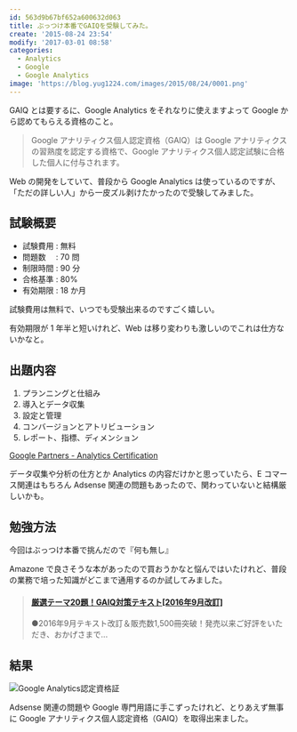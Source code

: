 ```yaml
---
id: 563d9b67bf652a600632d063
title: ぶっつけ本番でGAIQを受験してみた。
create: '2015-08-24 23:54'
modify: '2017-03-01 08:58'
categories:
  - Analytics
  - Google
  - Google Analytics
image: 'https://blog.yug1224.com/images/2015/08/24/0001.png'
---
```


GAIQ とは要するに、Google Analytics をそれなりに使えますよって Google から認めてもらえる資格のこと。

> Google アナリティクス個人認定資格（GAIQ）は Google アナリティクスの習熟度を認定する資格で、Google アナリティクス個人認定試験に合格した個人に付与されます。

Web の開発をしていて、普段から Google Analytics は使っているのですが、「ただの詳しい人」から一皮ズル剥けたかったので受験してみました。

<!-- more -->

## 試験概要

- 試験費用 : 無料
- 問題数　 : 70 問
- 制限時間 : 90 分
- 合格基準 : 80%
- 有効期限 : 18 か月

試験費用は無料で、いつでも受験出来るのですごく嬉しい。

有効期限が 1 年半と短いけれど、Web は移り変わりも激しいのでこれは仕方ないかなと。

## 出題内容

1. プランニングと仕組み
2. 導入とデータ収集
3. 設定と管理
4. コンバージョンとアトリビューション
5. レポート、指標、ディメンション

[Google Partners - Analytics Certification](https://www.google.co.jp/partners/?hl=ja#p_analyticscertification)

データ収集や分析の仕方とか Analytics の内容だけかと思っていたら、E コマース関連はもちろん Adsense 関連の問題もあったので、関わっていないと結構厳しいかも。

## 勉強方法

今回はぶっつけ本番で挑んだので『何も無し』

Amazone で良さそうな本があったので買おうかなと悩んではいたけれど、普段の業務で培った知識がどこまで通用するのか試してみました。

<blockquote class="embedly-card" data-card-key="efc9713d77434ae8b88ef22dda0a91e8" data-card-controls="0" data-card-type="article-full" data-card-align="left"><h4><a href="https://amzn.to/2MBcJFB">厳選テーマ20題！GAIQ対策テキスト[2016年9月改訂]</a></h4><p>●2016年9月テキスト改訂＆販売数1,500冊突破！発売以来ご好評をいただき、おかげさまで...</p></blockquote>
<script async src="//cdn.embedly.com/widgets/platform.js" charset="UTF-8"></script>

## 結果

![Google Analytics認定資格証](/images/2015/08/24/0001.png)

Adsense 関連の問題や Google 専門用語に手こずったけれど、とりあえず無事に Google アナリティクス個人認定資格（GAIQ）を取得出来ました。
